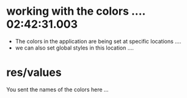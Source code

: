 # working with the colors ....  02:42:31.003


- The colors in the application are being set at specific locations .... 
- we  can also set global styles in this location .... 

# res/values   


You sent the names of the colors here ... 








